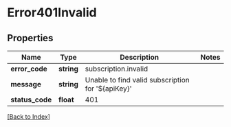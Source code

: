 # Error401Invalid

## Properties

Name | Type | Description | Notes
------------ | ------------- | ------------- | -------------
**error_code** | **string** | subscription.invalid |
**message** | **string** | Unable to find valid subscription for '${apiKey}' |
**status_code** | **float** | 401 |

[[Back to Index]](../index.md)

